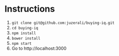 Instructions
============
1. `git clone git@github.com:juzerali/buying-iq.git`
2. `cd buying-iq`
3. `npm install`
4. `bower install`
5. `npm start`
6. Go to http://localhost:3000
